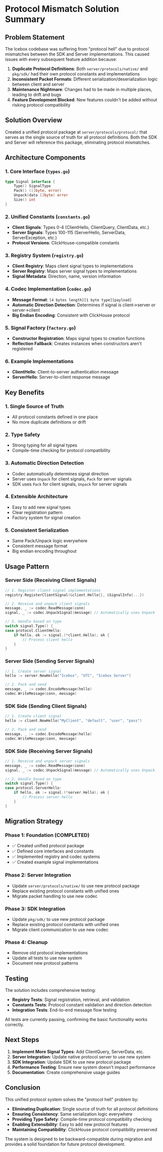 # Protocol Mismatch Solution Summary

## Problem Statement

The Icebox codebase was suffering from "protocol hell" due to protocol mismatches between the SDK and Server implementations. This caused issues with every subsequent feature addition because:

1. **Duplicate Protocol Definitions**: Both `server/protocols/native/` and `pkg/sdk/` had their own protocol constants and implementations
2. **Inconsistent Packet Formats**: Different serialization/deserialization logic between client and server
3. **Maintenance Nightmare**: Changes had to be made in multiple places, leading to drift and bugs
4. **Feature Development Blocked**: New features couldn't be added without risking protocol compatibility

## Solution Overview

Created a unified protocol package at `server/protocols/protocol/` that serves as the single source of truth for all protocol definitions. Both the SDK and Server will reference this package, eliminating protocol mismatches.

## Architecture Components

### 1. Core Interface (`types.go`)
```go
type Signal interface {
    Type() SignalType
    Pack() ([]byte, error)
    Unpack(data []byte) error
    Size() int
}
```

### 2. Unified Constants (`constants.go`)
- **Client Signals**: Types 0-4 (ClientHello, ClientQuery, ClientData, etc.)
- **Server Signals**: Types 100-115 (ServerHello, ServerData, ServerException, etc.)
- **Protocol Versions**: ClickHouse-compatible constants

### 3. Registry System (`registry.go`)
- **Client Registry**: Maps client signal types to implementations
- **Server Registry**: Maps server signal types to implementations
- **Signal Metadata**: Direction, name, version information

### 4. Codec Implementation (`codec.go`)
- **Message Format**: `[4 bytes length][1 byte type][payload]`
- **Automatic Direction Detection**: Determines if signal is client→server or server→client
- **Big Endian Encoding**: Consistent with ClickHouse protocol

### 5. Signal Factory (`factory.go`)
- **Constructor Registration**: Maps signal types to creation functions
- **Reflection Fallback**: Creates instances when constructors aren't registered

### 6. Example Implementations
- **ClientHello**: Client-to-server authentication message
- **ServerHello**: Server-to-client response message

## Key Benefits

### 1. **Single Source of Truth**
- All protocol constants defined in one place
- No more duplicate definitions or drift

### 2. **Type Safety**
- Strong typing for all signal types
- Compile-time checking for protocol compatibility

### 3. **Automatic Direction Detection**
- Codec automatically determines signal direction
- Server uses `Unpack` for client signals, `Pack` for server signals
- SDK uses `Pack` for client signals, `Unpack` for server signals

### 4. **Extensible Architecture**
- Easy to add new signal types
- Clear registration pattern
- Factory system for signal creation

### 5. **Consistent Serialization**
- Same Pack/Unpack logic everywhere
- Consistent message format
- Big endian encoding throughout

## Usage Pattern

### Server Side (Receiving Client Signals)
```go
// 1. Register client signal implementations
registry.RegisterClientSignal(&client.Hello{}, &SignalInfo{...})

// 2. Receive and unpack client signals
message, _ := codec.ReadMessage(conn)
signal, _ := codec.UnpackSignal(message) // Automatically uses Unpack

// 3. Handle based on type
switch signal.Type() {
case protocol.ClientHello:
    if hello, ok := signal.(*client.Hello); ok {
        // Process client hello
    }
}
```

### Server Side (Sending Server Signals)
```go
// 1. Create server signal
hello := server.NewHello("Icebox", "UTC", "Icebox Server")

// 2. Pack and send
message, _ := codec.EncodeMessage(hello)
codec.WriteMessage(conn, message)
```

### SDK Side (Sending Client Signals)
```go
// 1. Create client signal
hello := client.NewHello("MyClient", "default", "user", "pass")

// 2. Pack and send
message, _ := codec.EncodeMessage(hello)
codec.WriteMessage(conn, message)
```

### SDK Side (Receiving Server Signals)
```go
// 1. Receive and unpack server signals
message, _ := codec.ReadMessage(conn)
signal, _ := codec.UnpackSignal(message) // Automatically uses Unpack

// 2. Handle based on type
switch signal.Type() {
case protocol.ServerHello:
    if hello, ok := signal.(*server.Hello); ok {
        // Process server hello
    }
}
```

## Migration Strategy

### Phase 1: Foundation (COMPLETED)
- ✅ Created unified protocol package
- ✅ Defined core interfaces and constants
- ✅ Implemented registry and codec systems
- ✅ Created example signal implementations

### Phase 2: Server Integration
- Update `server/protocols/native/` to use new protocol package
- Replace existing protocol constants with unified ones
- Migrate packet handling to use new codec

### Phase 3: SDK Integration
- Update `pkg/sdk/` to use new protocol package
- Replace existing protocol constants with unified ones
- Migrate client communication to use new codec

### Phase 4: Cleanup
- Remove old protocol implementations
- Update all tests to use new system
- Document new protocol patterns

## Testing

The solution includes comprehensive testing:
- **Registry Tests**: Signal registration, retrieval, and validation
- **Constants Tests**: Protocol constant validation and direction detection
- **Integration Tests**: End-to-end message flow testing

All tests are currently passing, confirming the basic functionality works correctly.

## Next Steps

1. **Implement More Signal Types**: Add ClientQuery, ServerData, etc.
2. **Server Integration**: Update native protocol server to use new system
3. **SDK Integration**: Update SDK to use new protocol package
4. **Performance Testing**: Ensure new system doesn't impact performance
5. **Documentation**: Create comprehensive usage guides

## Conclusion

This unified protocol system solves the "protocol hell" problem by:

- **Eliminating Duplication**: Single source of truth for all protocol definitions
- **Ensuring Consistency**: Same serialization logic everywhere
- **Providing Type Safety**: Compile-time protocol compatibility checking
- **Enabling Extensibility**: Easy to add new protocol features
- **Maintaining Compatibility**: ClickHouse protocol compatibility preserved

The system is designed to be backward-compatible during migration and provides a solid foundation for future protocol development.
